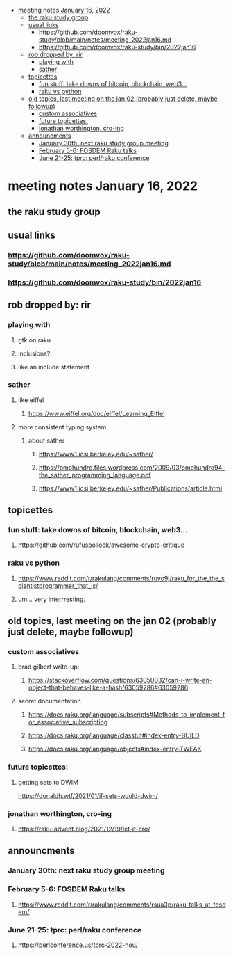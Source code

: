 - [meeting notes January 16, 2022](#org508b65b)
  - [the raku study group](#org45a51f4)
  - [usual links](#org85a0c46)
    - [<https://github.com/doomvox/raku-study/blob/main/notes/meeting_2022jan16.md>](#org426f5c9)
    - [<https://github.com/doomvox/raku-study/bin/2022jan16>](#org9443557)
  - [rob dropped by: rir](#orgbddc350)
    - [playing with](#org6a668be)
    - [sather](#org70c3536)
  - [topicettes](#orgfbf34d2)
    - [fun stuff: take downs of bitcoin, blockchain, web3&#x2026;](#org2ac0f54)
    - [raku vs python](#orgc0ecf59)
  - [old topics, last meeting on the jan 02 (probably just delete, maybe followup)](#org07bf6cf)
    - [custom associatives](#orgc8bb81c)
    - [future topicettes:](#org81de314)
    - [jonathan worthington, cro-ing](#org235f2ba)
  - [announcments](#orgbfb8338)
    - [January 30th: next raku study group meeting](#org4f7160c)
    - [February 5-6: FOSDEM Raku talks](#orgb9751d8)
    - [June 21-25: tprc: perl/raku conference](#orgd7dbcaf)


<a id="org508b65b"></a>

# meeting notes January 16, 2022


<a id="org45a51f4"></a>

## the raku study group


<a id="org85a0c46"></a>

## usual links


<a id="org426f5c9"></a>

### <https://github.com/doomvox/raku-study/blob/main/notes/meeting_2022jan16.md>


<a id="org9443557"></a>

### <https://github.com/doomvox/raku-study/bin/2022jan16>


<a id="orgbddc350"></a>

## rob dropped by: rir


<a id="org6a668be"></a>

### playing with

1.  gtk on raku

2.  inclusions?

3.  like an include statement


<a id="org70c3536"></a>

### sather

1.  like eiffel

    1.  <https://www.eiffel.org/doc/eiffel/Learning_Eiffel>

2.  more consistent typing system

    1.  about sather
    
        1.  <https://www1.icsi.berkeley.edu/~sather/>
        
        2.  <https://omohundro.files.wordpress.com/2009/03/omohundro94_the_sather_programming_language.pdf>
        
        3.  <https://www1.icsi.berkeley.edu/~sather/Publications/article.html>


<a id="orgfbf34d2"></a>

## topicettes


<a id="org2ac0f54"></a>

### fun stuff: take downs of bitcoin, blockchain, web3&#x2026;

1.  <https://github.com/rufuspollock/awesome-crypto-critique>


<a id="orgc0ecf59"></a>

### raku vs python

1.  <https://www.reddit.com/r/rakulang/comments/ruyo9j/raku_for_the_the_scientistprogrammer_that_is/>

2.  um&#x2026; very interrresting.


<a id="org07bf6cf"></a>

## old topics, last meeting on the jan 02 (probably just delete, maybe followup)


<a id="orgc8bb81c"></a>

### custom associatives

1.  brad gilbert write-up:

    1.  <https://stackoverflow.com/questions/63050032/can-i-write-an-object-that-behaves-like-a-hash/63059286#63059286>

2.  secret documentation

    1.  <https://docs.raku.org/language/subscripts#Methods_to_implement_for_associative_subscripting>
    
    2.  <https://docs.raku.org/language/classtut#index-entry-BUILD>
    
    3.  <https://docs.raku.org/language/objects#index-entry-TWEAK>


<a id="org81de314"></a>

### future topicettes:

1.  getting sets to DWIM

    <https://donaldh.wtf/2021/01/if-sets-would-dwim/>


<a id="org235f2ba"></a>

### jonathan worthington, cro-ing

1.  <https://raku-advent.blog/2021/12/19/let-it-cro/>


<a id="orgbfb8338"></a>

## announcments


<a id="org4f7160c"></a>

### January 30th: next raku study group meeting


<a id="orgb9751d8"></a>

### February 5-6: FOSDEM Raku talks

1.  <https://www.reddit.com/r/rakulang/comments/rsua3p/raku_talks_at_fosdem/>


<a id="orgd7dbcaf"></a>

### June 21-25: tprc: perl/raku conference

1.  <https://perlconference.us/tprc-2022-hou/>
